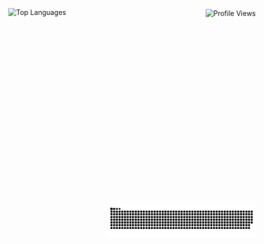 <div>
  <div style="display: flex; justify-content: space-between;">
    <div>
      <a href="https://www.youtube.com/watch?v=xvFZjo5PgG0" style="text-decoration: none;">
        <img height=400 align="left" src="https://github-readme-stats.vercel.app/api/top-langs/?username=1Cezzo&langs_count=9&" alt="Top Languages" />
      </a>
    </div>
    <div>
      <a href="https://www.youtube.com/watch?v=xvFZjo5PgG0" style="text-decoration: none;">
        <img height=25 align="center" src="https://komarev.com/ghpvc/?username=1Cezzo&style=plastic&color=blueviolet" alt="Profile Views" />
      </a>
    </div>
  </div>
</div>

<a href="https://www.youtube.com/watch?v=xvFZjo5PgG0" style="text-decoration: none;">
  <img width=60% align=right src="https://raw.githubusercontent.com/1Cezzo/1Cezzo/output/snake.svg" alt="Snake animation" />
</a>

